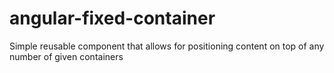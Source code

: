 # angular-fixed-container
Simple reusable component that allows for positioning content on top of any number of given containers
